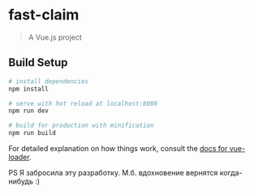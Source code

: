 # fast-claim

> A Vue.js project

## Build Setup

``` bash
# install dependencies
npm install

# serve with hot reload at localhost:8080
npm run dev

# build for production with minification
npm run build
```

For detailed explanation on how things work, consult the [docs for vue-loader](http://vuejs.github.io/vue-loader).

PS Я забросила эту разработку. М.б. вдохновение вернятся когда-нибудь :)
